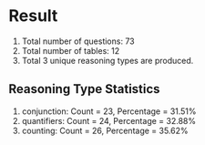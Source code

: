 # Result<br/>
1. Total number of questions: 73<br/>
2. Total number of tables: 12<br/>
3. Total 3 unique reasoning types are produced.<br/>
## **Reasoning Type Statistics**<br/>
1. conjunction: Count = 23, Percentage = 31.51%<br/>
2. quantifiers: Count = 24, Percentage = 32.88%<br/>
3. counting: Count = 26, Percentage = 35.62%<br/>
